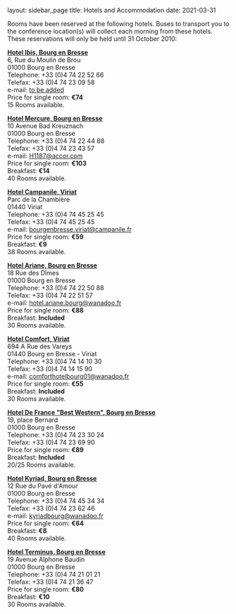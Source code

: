 layout: sidebar_page
title: Hotels and Accommodation
date: 2021-03-31

Rooms have been reserved at the following hotels. Buses to transport you to the conference location(s) will collect each morning from these hotels. These reservations will only be held until 31 October 2010:

**[Hotel Ibis, Bourg en Bresse](http://www.ibishotel.com/gb/hotel-0603-ibis-bourg-en-bresse/index.shtml)**   
6, Rue du Moulin de Brou  
01000 Bourg en Bresse  
Telephone: +33 (0)4 74 22 52 66  
Telefax: +33 (0)4 74 23 09 58    
e-mail: [to be added](mailto:info@ritterbruchsal.de?subject=4M_ICOMM_2009_Conference)  
Price for single room: **€74**  
15 Rooms available.
    

  
**[Hotel Mercure, Bourg en Bresse](http://www.mercure.com/gb/hotel-1187-mercure-bourg-en-bresse/print.shtml)**   
10 Avenue Bad Kreuznach  
01000 Bourg en Bresse  
Telephone: +33 (0)4 74 22 44 88  
Telefax: +33 (0)4 74 23 43 57    
e-mail: [H1187@accor.com](mailto:H1187@accor.com?subject=4M2010_Conference)  
Price for single room: **€103**  
Breakfast: **€14**    
40 Rooms available.  

  
  
**[Hotel Campanile, Viriat](http://www.campanile.com/Hotel/en/france/rhone-alpes/ain/bourg-en-bresse/campanile-bourg-en-bresse-viriat.htm)**   
Parc de la Chambière  
01440 Viriat  
Telephone: +33 (0)4 74 45 25 45  
Telefax: +33 (0)4 74 45 25 45    
e-mail: [bourgenbresse.viriat@campanile.fr](mailto:bourgenbresse.viriat@campanile.fr?subject=4M2010_Conference)  
Price for single room: **€59**  
Breakfast: **€9**    
38 Rooms available. 
    
  

**[Hotel Ariane, Bourg en Bresse](http://www.hotel-ariane-bourg.com/index-gb.htm)**   
18 Rue des Dîmes  
01000 Bourg en Bresse  
Telephone: +33 (0)4 74 22 50 88  
Telefax: +33 (0)4 74 22 51 57    
e-mail: [hotel.ariane.bourg@wanadoo.fr](mailto:hotel.ariane.bourg@wanadoo.fr?subject=4M2010_Conference)  
Price for single room: **€88**  
Breakfast: **Included**    
30 Rooms available. 
  
  
  
**[Hotel Comfort, Viriat](http://www.comfort-hotel-bourg-en-bresse.fr/Accueil.htm)**   
694 A Rue des Vareys  
01440 Bourg en Bresse - Viriat  
Telephone: +33 (0)4 74 14 10 30  
Telefax: +33 (0)4 74 14 15 90    
e-mail: [comforthotelbourg01@wanadoo.fr](mailto:comforthotelbourg01@wanadoo.fr?subject=4M2010_Conference)  
Price for single room: **€55**  
Breakfast: **Included**    
30 Rooms available.   
  
  
**[Hotel De France "Best Western", Bourg en Bresse](http://book.bestwestern.com/bestwestern/productInfo.do?propertyCode=93477)**   
19, place Bernard  
01000 Bourg en Bresse  
Telephone: +33 (0)4 74 23 30 24  
Telefax: +33 (0)4 74 23 69 90    
Price for single room: **€89**  
Breakfast: **Included**    
20/25 Rooms available.    
  
  

**[Hotel Kyriad, Bourg en Bresse](http://www.kyriad-bourg-en-bresse-centre.fr/en/index.aspx)**   
12 Rue du Pavé d'Amour  
01000 Bourg en Bresse  
Telephone: +33 (0)4 74 45 34 34  
Telefax: +33 (0)4 74 23 62 46    
e-mail: [kyriadbourg@wanadoo.fr](mailto:kyriadbourg@wanadoo.fr?subject=4M2010_Conference)  
Price for single room: **€64**  
Breakfast: **€8**    
40 Rooms available. 

  
  
**[Hotel Terminus, Bourg en Bresse](http://www.hotel-terminus-bourg.com/?UPATH=0-0-1-0-1-0-1&LANG=en)**   
19 Avenue Alphone Baudin  
01000 Bourg en Bresse  
Telephone: +33 (0)4 74 21 01 21  
Telefax: +33 (0)4 74 21 36 47    
Price for single room: **€80**  
Breakfast: **€10**    
30 Rooms available.   
  
